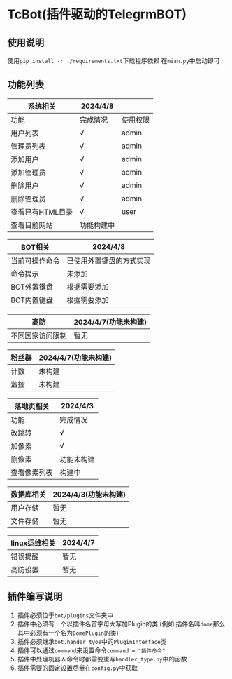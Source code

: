 # TcBot(插件驱动的TelegrmBOT)
## 使用说明
使用`pip install -r ./requirements.txt`下载程序依赖
在```mian.py```中启动即可
## 功能列表
| 系统相关       | 2024/4/8 ||
|------------|----------|-----|
| 功能         | 完成情况     |使用权限|
|用户列表|√|admin|
| 管理员列表      | √        |admin|
|添加用户|√|admin|
| 添加管理员      | √        |admin|
|删除用户|√|admin|
| 删除管理员      | √        |admin|
| 查看已有HTML目录 | √        |user|
| 查看目前网站     | 功能构建中    |

| BOT相关   | 2024/4/8 |
|---------|----------|
| 当前可操作命令 | 已使用外置键盘的方式实现    |
| 命令提示    | 未添加      |
| BOT外置键盘 | 根据需要添加   |
| BOT内置键盘 | 根据需要添加   |

|高防|2024/4/7(功能未构建)|
|---|---|
|不同国家访问限制|暂无|

|粉丝群|2024/4/7(功能未构建)|
|---|---|
|计数|未构建|
|监控|未构建|

| 落地页相关  | 2024/4/3 |
|--------|----------|
| 功能     | 完成情况     |
| 改跳转    | √        |
| 加像素    | √        |
| 删像素    | 功能未构建    |
| 查看像素列表 | 构建中      |

|数据库相关| 2024/4/3(功能未构建) |
|---|-----------------|
|用户存储|暂无|
|文件存储|暂无|

|linux运维相关|2024/4/7|
|---|---|
|错误提醒|暂无|
|高防设置|暂无|

## 插件编写说明
1. 插件必须位于`bot/plugins`文件夹中
2. 插件中必须有一个以插件名首字母大写加Plugin的类 (例如:插件名叫`dome`那么其中必须有一个名为`DomePlugin`的类)
3. 插件必须继承`bot.hander_tyoe`中的`PluginInterface`类
4. 插件可以通过`command`来设置命令```command = "插件命令"```
5. 插件中处理机器人命令时都需要重写```handler_type.py```中的函数
6. 插件需要的固定设置尽量在```config.py```中获取